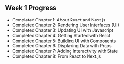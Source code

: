 ## Week 1 Progress
- Completed Chapter 1: About React and Next.js
- Completed Chapter 2: Rendering User Interfaces (UI)
- Completed Chapter 3: Updating UI with Javascript
- Completed Chapter 4: Getting Started with React
- Completed Chapter 5: Building UI with Components
- Completed Chapter 6: Displaying Data with Props
- Completed Chapter 7: Adding Interactivity with State
- Completed Chapter 8: From React to Next.js